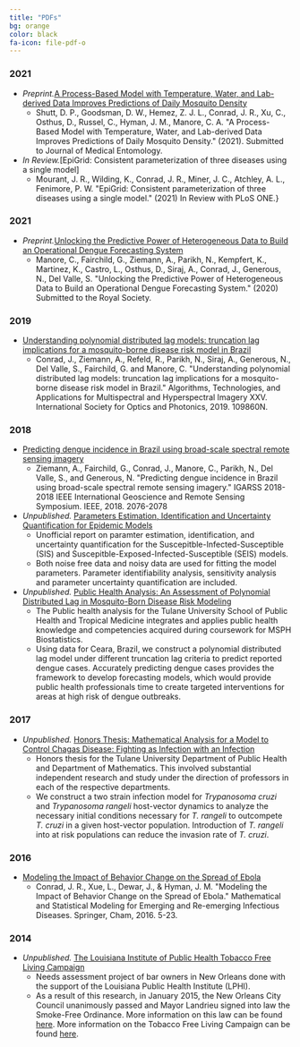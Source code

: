 ```yaml
---
title: "PDFs"
bg: orange
color: black
fa-icon: file-pdf-o 
---
```

<!-- fa-icon can be set to any from http://fortawesome.github.io/Font-Awesome/icons/ -->
### 2021
* *Preprint.*[A Process-Based Model with Temperature, Water, and Lab-derived Data Improves Predictions of Daily Mosquito Density](https://www.biorxiv.org/content/10.1101/2021.09.08.458905v1.full.pdf)
	- Shutt, D. P., Goodsman, D. W., Hemez, Z. J. L., Conrad, J. R., Xu, C., Osthus, D., Russel, C., Hyman, J. M., Manore, C. A. "A Process-Based Model with Temperature, Water, and Lab-derived Data Improves Predictions of Daily Mosquito Density." (2021). Submitted to Journal of Medical Entomology.
 * *In Review.*[EpiGrid: Consistent parameterization of three diseases using a single model]
	- Mourant, J. R., Wilding, K., Conrad, J. R., Miner, J. C., Atchley, A. L., Fenimore, P. W. "EpiGrid: Consistent parameterization of three diseases using a single model." (2021) In Review with PLoS ONE.}
### 2021
* *Preprint.*[Unlocking the Predictive Power of Heterogeneous Data to Build an Operational Dengue Forecasting System](https://www.biorxiv.org/content/10.1101/2020.07.08.194019v1.full.pdf)
	- Manore, C., Fairchild, G., Ziemann, A., Parikh, N., Kempfert, K., Martinez, K., Castro, L., Osthus, D., Siraj, A., Conrad, J., Generous, N., Del Valle, S. "Unlocking the Predictive Power of Heterogeneous Data to Build an Operational Dengue Forecasting System." (2020) Submitted to the Royal Society.
### 2019
* [Understanding polynomial distributed lag models: truncation lag implications for a mosquito-borne disease risk model in Brazil](https://www.spiedigitallibrary.org/conference-proceedings-of-spie/10986/109860N/Understanding-polynomial-distributed-lag-models--truncation-lag-implications-for/10.1117/12.2536369.full?SSO=1)
	- Conrad, J., Ziemann, A., Refeld, R., Parikh, N., Siraj, A., Generous, N., Del Valle, S., Fairchild, G. and Manore, C. "Understanding polynomial distributed lag models: truncation lag implications for a mosquito-borne disease risk model in Brazil." Algorithms, Technologies, and Applications for Multispectral and Hyperspectral Imagery XXV. International Society for Optics and Photonics, 2019. 109860N.
### 2018
* [Predicting dengue incidence in Brazil using broad-scale spectral remote sensing imagery](./pdf/08518771.pdf)
	- Ziemann, A., Fairchild, G., Conrad, J., Manore, C., Parikh, N., Del Valle, S., and Generous, N. "Predicting dengue incidence in Brazil using broad-scale spectral remote sensing imagery." IGARSS 2018-2018 IEEE International Geoscience and Remote Sensing Symposium. IEEE, 2018. 2076-2078
* *Unpublished.* [Parameters Estimation, Identification and Uncertainty Quantification for Epidemic Models](./pdf/UQ_SI_0426.pdf)
	- Unofficial report on paramter estimation, identification, and uncertainty quantification for the Suscepitble-Infected-Susceptible (SIS) and Suscepitble-Exposed-Infected-Susceptible (SEIS) models.
	- Both noise free data and noisy data are used for fitting the model parameters. Parameter identifiability analysis, sensitivity analysis and parameter uncertainty quantification are included.
* *Unpublished.* [Public Health Analysis: An Assessment of Polynomial Distributed Lag in Mosquito-Born Disease Risk Modeling](./pdf/CONRAD_Public_Health_Analysis.pdf)
	- The Public health analysis for the Tulane University School of Public Health and Tropical Medicine integrates and applies public health knowledge and competencies acquired during coursework for MSPH Biostatistics.
	- Using data for Ceara, Brazil, we construct a polynomial distributed lag model under different truncation lag criteria to predict reported dengue cases. Accurately predicting dengue cases provides the framework to develop forecasting models, which would provide public health professionals time to create targeted interventions for areas at high risk of dengue outbreaks.
### 2017
* *Unpublished.* [Honors Thesis: Mathematical Analysis for a Model to Control Chagas Disease: Fighting as Infection with an Infection](./pdf/Chagas_CONRAD_Final_Version.pdf)
	- Honors thesis for the Tulane University Department of Public Health and Department of Mathematics. This involved substantial independent research and study under the direction of professors in each of the respective departments.
	- We construct a two strain infection model for *Trypanosoma cruzi* and *Trypanosoma rangeli* host-vector dynamics to analyze the necessary initial conditions necessary for *T. rangeli* to outcompete *T. cruzi* in a given host-vector population. Introduction of *T. rangeli* into at risk populations can reduce the invasion rate of *T. cruzi*.
### 2016
* [Modeling the Impact of Behavior Change on the Spread of Ebola](https://www.google.com/url?sa=t&rct=j&q=&esrc=s&source=web&cd=1&cad=rja&uact=8&ved=0ahUKEwj8xffSsN7aAhVkzIMKHVn-DkMQFggpMAA&url=https%3A%2F%2Fwww.springer.com%2Fcda%2Fcontent%2Fdocument%2Fcda_downloaddocument%2F9783319404110-c2.pdf%3FSGWID%3D0-0-45-1581482-p180011713&usg=AOvVaw3zSw6799wfkKRh4YVDFs0O)
	- Conrad, J. R., Xue, L., Dewar, J., & Hyman, J. M. "Modeling the Impact of Behavior Change on the Spread of Ebola." Mathematical and Statistical Modeling for Emerging and Re-emerging Infectious Diseases. Springer, Cham, 2016. 5-23.
### 2014
* *Unpublished.* [The Louisiana Institute of Public Health Tobacco Free Living Campaign](./pdf/LPHI_Final_Report_Fall_2014.pdf)
	- Needs assessment project of bar owners in New Orleans done with the support of the Louisiana Public Health Institute (LPHI).
	- As a result of this research, in January 2015, the New Orleans City Council unanimously passed and Mayor Landrieu signed into law the Smoke-Free Ordinance. More information on this law can be found [here](https://nola.gov/smokefree/). More information on the Tobacco Free Living Campaign can be found [here](http://tobaccofreeliving.org).
	
	

